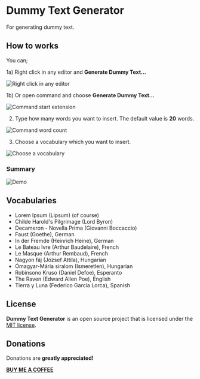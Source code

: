# Dummy Text Generator
For generating dummy text.

 ## How to works
You can;

 1a) Right click in any editor and **Generate Dummy Text...**

 ![Right click in any editor](https://raw.githubusercontent.com/gurayyarar/DummyTextGenerator/master/images/docs/right-click.jpg)

 1b) Or open command and choose **Generate Dummy Text...**

 ![Command start extension](https://raw.githubusercontent.com/gurayyarar/DummyTextGenerator/master/images/docs/command-start.jpg)

 2) Type how many words you want to insert. The default value is **20** words.

 ![Command word count](https://raw.githubusercontent.com/gurayyarar/DummyTextGenerator/master/images/docs/command-word-count.jpg)

 3) Choose a vocabulary which you want to insert.

 ![Choose a vocabulary](https://raw.githubusercontent.com/gurayyarar/DummyTextGenerator/master/images/docs/vocabulary.jpg)

 ### Summary
![Demo](https://raw.githubusercontent.com/gurayyarar/DummyTextGenerator/master/images/docs/demo.gif)

 ## Vocabularies
- Lorem Ipsum (Lipsum) (of course)
- Childe Harold's Pilgrimage (Lord Byron)
- Decameron - Novella Prima (Giovanni Boccaccio)
- Faust (Goethe), German
- In der Fremde (Heinrich Heine), German
- Le Bateau Ivre (Arthur Baudelaire), French
- Le Masque (Arthur Rembaud), French
- Nagyon fáj (József Attila), Hungarian
- Ómagyar-Mária siralom (Ismeretlen), Hungarian
- Robinsono Kruso (Daniel Defoe), Esperanto
- The Raven (Edward Allen Poe), English
- Tierra y Luna (Federico García Lorca), Spanish

 ## License
**Dummy Text Generator** is an open source project that is licensed under the [MIT license](http://opensource.org/licenses/MIT).


 ## Donations
Donations are **greatly appreciated!**

 **[BUY ME A COFFEE](http://bit.ly/2AmSXNc)**